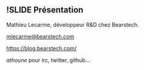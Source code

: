 !SLIDE
Présentation
------------

Mathieu Lecarme, développeur R&D chez Bearstech.

mlecarme@bearstech.com

https://blog.bearstech.com/

*athoune* pour irc, twitter, github…

